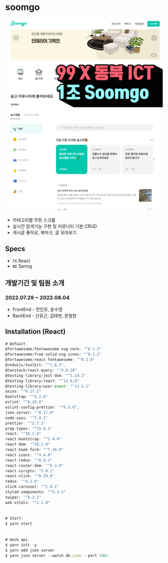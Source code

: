 # soomgo

![img](./public/images/readme_md_1.jpg)
![img](./public/images/readme_md_2.png)

- 카테고리별 무한 스크롤
- 실시간 검색기능 구현 및 커뮤니티 기본 CRUD
- 게시글 좋아요, 북마크, 글 모아보기

## Specs

- `FE` React
- `BE` Spring

## 개발기간 및 팀원 소개

### 2022.07.29 ~ 2022.08.04

- FrontEnd - 전인호, 윤수영
- BackEnd - 신유근, 김태현, 문철현

## Installation (React)

```javascript
# Default.
@fortawesome/fontawesome-svg-core: "^6.1.2"
@fortawesome/free-solid-svg-icons: "^6.1.2"
@fortawesome/react-fontawesome: "^0.2.0"
@reduxjs/toolkit: "^1.8.3",
@tanstack/react-query: "^4.0.10"
@testing-library/jest-dom: "^5.14.1"
@testing-library/react: "^13.0.0"
@testing-library/user-event: "^13.2.1"
axios: "^0.27.2"
bootstrap: "^5.2.0"
eslint: "^8.20.0"
eslint-config-prettier: "^8.5.0",
json-server: "^0.17.0"
node-sass: "^7.0.1"
prettier: "^2.7.1"
prop-types: "^15.8.1"
react: "^18.2.0"
react-bootstrap: "^2.4.0"
react-dom: "^18.2.0"
react-hook-form: "^7.34.0"
react-icons: "^4.4.0"
react-redux: "^8.0.2"
react-router-dom: "^6.3.0"
react-scripts: "5.0.1"
react-slick: "^0.29.0"
redux: "^4.2.0"
slick-carousel: "^1.8.1"
styled-components: "^5.3.5"
swiper: "^8.3.2"
web-vitals: "^2.1.0"


# Start!
$ yarn start


# mock api.
$ yarn init -y
$ yarn add json-server
$ yarn json-server --watch db.json --port 5001

```
